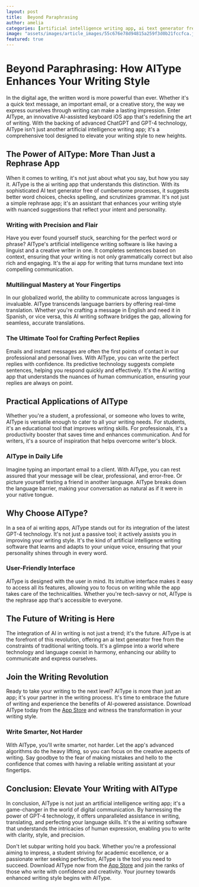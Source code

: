```yaml
---
layout: post
title:  Beyond Paraphrasing
author: amelia
categories: [artificial intelligence writing app, ai text generator free, ai app for writing, artificial intelligence writing software, ai writing app, ai writing software, rephrase app]
image: "assets/images/article_images/55c676e78d94815a259f3d0b21fccfca.jpg"
featured: true
---
```


# Beyond Paraphrasing: How AIType Enhances Your Writing Style

In the digital age, the written word is more powerful than ever. Whether it's a quick text message, an important email, or a creative story, the way we express ourselves through writing can make a lasting impression. Enter AIType, an innovative AI-assisted keyboard iOS app that's redefining the art of writing. With the backing of advanced ChatGPT and GPT-4 technology, AIType isn't just another artificial intelligence writing app; it's a comprehensive tool designed to elevate your writing style to new heights.

## The Power of AIType: More Than Just a Rephrase App

When it comes to writing, it's not just about what you say, but how you say it. AIType is the ai writing app that understands this distinction. With its sophisticated AI text generator free of cumbersome processes, it suggests better word choices, checks spelling, and scrutinizes grammar. It's not just a simple rephrase app; it's an assistant that enhances your writing style with nuanced suggestions that reflect your intent and personality.

### Writing with Precision and Flair

Have you ever found yourself stuck, searching for the perfect word or phrase? AIType's artificial intelligence writing software is like having a linguist and a creative writer in one. It completes sentences based on context, ensuring that your writing is not only grammatically correct but also rich and engaging. It's the ai app for writing that turns mundane text into compelling communication.

### Multilingual Mastery at Your Fingertips

In our globalized world, the ability to communicate across languages is invaluable. AIType transcends language barriers by offering real-time translation. Whether you're crafting a message in English and need it in Spanish, or vice versa, this AI writing software bridges the gap, allowing for seamless, accurate translations.

### The Ultimate Tool for Crafting Perfect Replies

Emails and instant messages are often the first points of contact in our professional and personal lives. With AIType, you can write the perfect replies with confidence. Its predictive technology suggests complete sentences, helping you respond quickly and effectively. It's the AI writing app that understands the nuances of human communication, ensuring your replies are always on point.

## Practical Applications of AIType

Whether you're a student, a professional, or someone who loves to write, AIType is versatile enough to cater to all your writing needs. For students, it's an educational tool that improves writing skills. For professionals, it's a productivity booster that saves time and enhances communication. And for writers, it's a source of inspiration that helps overcome writer's block.

### AIType in Daily Life

Imagine typing an important email to a client. With AIType, you can rest assured that your message will be clear, professional, and error-free. Or picture yourself texting a friend in another language. AIType breaks down the language barrier, making your conversation as natural as if it were in your native tongue.

## Why Choose AIType?

In a sea of ai writing apps, AIType stands out for its integration of the latest GPT-4 technology. It's not just a passive tool; it actively assists you in improving your writing style. It's the kind of artificial intelligence writing software that learns and adapts to your unique voice, ensuring that your personality shines through in every word.

### User-Friendly Interface

AIType is designed with the user in mind. Its intuitive interface makes it easy to access all its features, allowing you to focus on writing while the app takes care of the technicalities. Whether you're tech-savvy or not, AIType is the rephrase app that's accessible to everyone.

## The Future of Writing is Here

The integration of AI in writing is not just a trend; it's the future. AIType is at the forefront of this revolution, offering an ai text generator free from the constraints of traditional writing tools. It's a glimpse into a world where technology and language coexist in harmony, enhancing our ability to communicate and express ourselves.

## Join the Writing Revolution

Ready to take your writing to the next level? AIType is more than just an app; it's your partner in the writing process. It's time to embrace the future of writing and experience the benefits of AI-powered assistance. Download AIType today from the [App Store](https://apps.apple.com/us/app/aitype-grammar-check-keyboard/id6469163944) and witness the transformation in your writing style.

### Write Smarter, Not Harder

With AIType, you'll write smarter, not harder. Let the app's advanced algorithms do the heavy lifting, so you can focus on the creative aspects of writing. Say goodbye to the fear of making mistakes and hello to the confidence that comes with having a reliable writing assistant at your fingertips.

## Conclusion: Elevate Your Writing with AIType

In conclusion, AIType is not just an artificial intelligence writing app; it's a game-changer in the world of digital communication. By harnessing the power of GPT-4 technology, it offers unparalleled assistance in writing, translating, and perfecting your language skills. It's the ai writing software that understands the intricacies of human expression, enabling you to write with clarity, style, and precision.

Don't let subpar writing hold you back. Whether you're a professional aiming to impress, a student striving for academic excellence, or a passionate writer seeking perfection, AIType is the tool you need to succeed. Download AIType now from the [App Store](https://apps.apple.com/us/app/aitype-grammar-check-keyboard/id6469163944) and join the ranks of those who write with confidence and creativity. Your journey towards enhanced writing style begins with AIType.